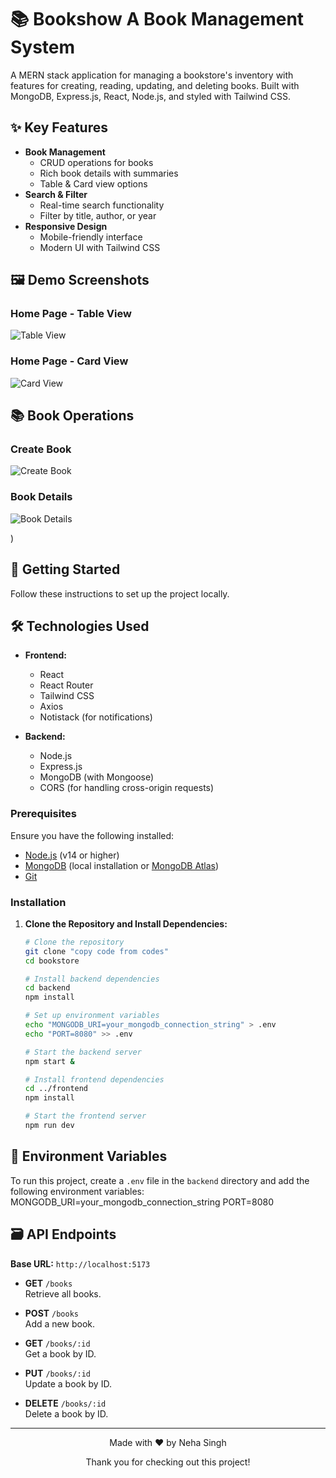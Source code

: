 # 📚 Bookshow  A Book Management System

A MERN stack application for managing a bookstore's inventory with features for creating, reading, updating, and deleting books. Built with MongoDB, Express.js, React, Node.js, and styled with Tailwind CSS.

## ✨ Key Features

- **Book Management**
  - CRUD operations for books
  - Rich book details with summaries
  - Table & Card view options
- **Search & Filter**
  - Real-time search functionality
  - Filter by title, author, or year
- **Responsive Design**
  - Mobile-friendly interface
  - Modern UI with Tailwind CSS


## 🖼️ Demo Screenshots

### Home Page - Table View
![Table View](https://github.com/user-attachments/assets/c8a2ecd0-43f8-4e8e-a994-4f7f8f2f10d2)



### Home Page - Card View
![Card View](https://github.com/user-attachments/assets/d137e2b3-fea9-44e6-9aa1-8cbb89e431b3)


## 📚 Book Operations

### Create Book
![Create Book](https://github.com/user-attachments/assets/a1110b89-77ac-4b2e-9629-e763bbf7863c)




### Book Details
![Book Details](https://github.com/user-attachments/assets/9d93c807-da61-4d24-8f1f-6d4f5af0f1ec)

)

## 🚀 Getting Started

Follow these instructions to set up the project locally.

## 🛠️ Technologies Used

- **Frontend:**
  - React
  - React Router
  - Tailwind CSS
  - Axios
  - Notistack (for notifications)
  
- **Backend:**
  - Node.js
  - Express.js
  - MongoDB (with Mongoose)
  - CORS (for handling cross-origin requests)
### Prerequisites

Ensure you have the following installed:
- [Node.js](https://nodejs.org/) (v14 or higher)
- [MongoDB](https://www.mongodb.com/) (local installation or [MongoDB Atlas](https://www.mongodb.com/cloud/atlas))
- [Git](https://git-scm.com/)

### Installation

1. **Clone the Repository and Install Dependencies:**

   ```bash
   # Clone the repository
   git clone "copy code from codes"
   cd bookstore

   # Install backend dependencies
   cd backend
   npm install

   # Set up environment variables
   echo "MONGODB_URI=your_mongodb_connection_string" > .env
   echo "PORT=8080" >> .env

   # Start the backend server
   npm start &
   
   # Install frontend dependencies
   cd ../frontend
   npm install

   # Start the frontend server
   npm run dev

## 📝 Environment Variables

To run this project, create a `.env` file in the `backend` directory and add the following environment variables:
MONGODB_URI=your_mongodb_connection_string
PORT=8080

## 🗃️ API Endpoints

**Base URL:** `http://localhost:5173`

- **GET** `/books`  
  Retrieve all books.

- **POST** `/books`  
  Add a new book.

- **GET** `/books/:id`  
  Get a book by ID.

- **PUT** `/books/:id`  
  Update a book by ID.

- **DELETE** `/books/:id`  
  Delete a book by ID.

---

<p align="center">Made with ❤️ by Neha Singh</p>
<p align="center">Thank you for checking out this project!</p>
